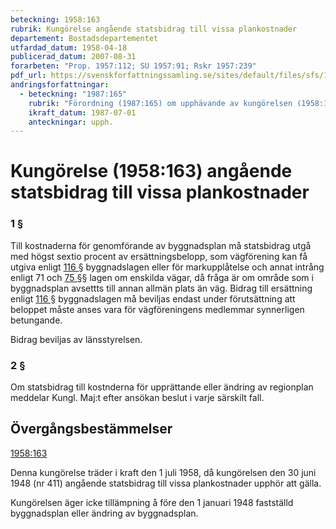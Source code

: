 ```yaml
---
beteckning: 1958:163
rubrik: Kungörelse angående statsbidrag till vissa plankostnader
departement: Bostadsdepartementet
utfardad_datum: 1958-04-18
publicerad_datum: 2007-08-31
forarbeten: "Prop. 1957:112; SU 1957:91; Rskr 1957:239"
pdf_url: https://svenskforfattningssamling.se/sites/default/files/sfs/1958-04/SFS1958-163.pdf
andringsforfattningar:
  - beteckning: "1987:165"
    rubrik: "Förordning (1987:165) om upphävande av kungörelsen (1958:163) angående statsbidrag till vissa plankostnader"
    ikraft_datum: 1987-07-01
    anteckningar: upph.
---
```


# Kungörelse (1958:163) angående statsbidrag till vissa plankostnader

### 1 §

Till kostnaderna för genomförande av byggnadsplan må statsbidrag utgå med högst sextio procent av ersättningsbelopp, som vägförening kan få utgiva enligt [116 §](#116) byggnadslagen eller för markupplåtelse och annat intrång enligt 71 och [75 §](#75)§ lagen om enskilda vägar, då fråga är om område som i byggnadsplan avsettts till annan allmän plats än väg. Bidrag till ersättning enligt [116 §](#116) byggnadslagen må beviljas endast under förutsättning att beloppet måste anses vara för vägföreningens medlemmar synnerligen betungande.

Bidrag beviljas av länsstyrelsen.

### 2 §

Om statsbidrag till kostnderna för upprättande eller ändring av regionplan meddelar Kungl. Maj:t efter ansökan beslut i varje särskilt fall.

## Övergångsbestämmelser

[1958:163](https://selex.se/eli/sfs/1958/163)

Denna kungörelse träder i kraft den 1 juli 1958, då kungörelsen den 30 juni 1948 (nr 411) angående statsbidrag till vissa plankostnader upphör att gälla.

Kungörelsen äger icke tillämpning å före den 1 januari 1948 fastställd byggnadsplan eller ändring av byggnadsplan.